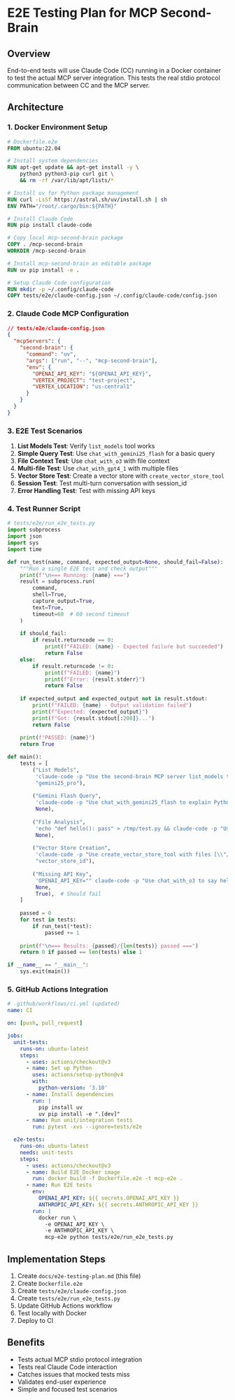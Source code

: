 # E2E Testing Plan for MCP Second-Brain

## Overview

End-to-end tests will use Claude Code (CC) running in a Docker container to test the actual MCP server integration. This tests the real stdio protocol communication between CC and the MCP server.

## Architecture

### 1. Docker Environment Setup

```dockerfile
# Dockerfile.e2e
FROM ubuntu:22.04

# Install system dependencies
RUN apt-get update && apt-get install -y \
    python3 python3-pip curl git \
    && rm -rf /var/lib/apt/lists/*

# Install uv for Python package management
RUN curl -LsSf https://astral.sh/uv/install.sh | sh
ENV PATH="/root/.cargo/bin:${PATH}"

# Install Claude Code
RUN pip install claude-code

# Copy local mcp-second-brain package
COPY . /mcp-second-brain
WORKDIR /mcp-second-brain

# Install mcp-second-brain as editable package
RUN uv pip install -e .

# Setup Claude Code configuration
RUN mkdir -p ~/.config/claude-code
COPY tests/e2e/claude-config.json ~/.config/claude-code/config.json
```

### 2. Claude Code MCP Configuration

```json
// tests/e2e/claude-config.json
{
  "mcpServers": {
    "second-brain": {
      "command": "uv",
      "args": ["run", "--", "mcp-second-brain"],
      "env": {
        "OPENAI_API_KEY": "${OPENAI_API_KEY}",
        "VERTEX_PROJECT": "test-project",
        "VERTEX_LOCATION": "us-central1"
      }
    }
  }
}
```

### 3. E2E Test Scenarios

1. **List Models Test**: Verify `list_models` tool works
2. **Simple Query Test**: Use `chat_with_gemini25_flash` for a basic query
3. **File Context Test**: Use `chat_with_o3` with file context
4. **Multi-file Test**: Use `chat_with_gpt4_1` with multiple files
5. **Vector Store Test**: Create a vector store with `create_vector_store_tool`
6. **Session Test**: Test multi-turn conversation with session_id
7. **Error Handling Test**: Test with missing API keys

### 4. Test Runner Script

```python
# tests/e2e/run_e2e_tests.py
import subprocess
import json
import sys
import time

def run_test(name, command, expected_output=None, should_fail=False):
    """Run a single E2E test and check output"""
    print(f"\n=== Running: {name} ===")
    result = subprocess.run(
        command, 
        shell=True, 
        capture_output=True, 
        text=True,
        timeout=60  # 60 second timeout
    )
    
    if should_fail:
        if result.returncode == 0:
            print(f"FAILED: {name} - Expected failure but succeeded")
            return False
    else:
        if result.returncode != 0:
            print(f"FAILED: {name}")
            print(f"Error: {result.stderr}")
            return False
    
    if expected_output and expected_output not in result.stdout:
        print(f"FAILED: {name} - Output validation failed")
        print(f"Expected: {expected_output}")
        print(f"Got: {result.stdout[:200]}...")
        return False
    
    print(f"PASSED: {name}")
    return True

def main():
    tests = [
        ("List Models", 
         'claude-code -p "Use the second-brain MCP server list_models tool to show available models"',
         "gemini25_pro"),
         
        ("Gemini Flash Query", 
         'claude-code -p "Use chat_with_gemini25_flash to explain Python decorators in exactly 2 sentences"',
         None),
         
        ("File Analysis", 
         'echo "def hello(): pass" > /tmp/test.py && claude-code -p "Use chat_with_o3 with context [\\"/tmp/test.py\\\"] to analyze this code"',
         None),
         
        ("Vector Store Creation", 
         'claude-code -p "Use create_vector_store_tool with files [\\"/mcp-second-brain/README.md\\\"]"',
         "vector_store_id"),
         
        ("Missing API Key", 
         'OPENAI_API_KEY="" claude-code -p "Use chat_with_o3 to say hello"',
         None,
         True),  # Should fail
    ]
    
    passed = 0
    for test in tests:
        if run_test(*test):
            passed += 1
    
    print(f"\n=== Results: {passed}/{len(tests)} passed ===")
    return 0 if passed == len(tests) else 1

if __name__ == "__main__":
    sys.exit(main())
```

### 5. GitHub Actions Integration

```yaml
# .github/workflows/ci.yml (updated)
name: CI

on: [push, pull_request]

jobs:
  unit-tests:
    runs-on: ubuntu-latest
    steps:
      - uses: actions/checkout@v3
      - name: Set up Python
        uses: actions/setup-python@v4
        with:
          python-version: '3.10'
      - name: Install dependencies
        run: |
          pip install uv
          uv pip install -e ".[dev]"
      - name: Run unit/integration tests
        run: pytest -xvs --ignore=tests/e2e

  e2e-tests:
    runs-on: ubuntu-latest
    needs: unit-tests
    steps:
      - uses: actions/checkout@v3
      - name: Build E2E Docker image
        run: docker build -f Dockerfile.e2e -t mcp-e2e .
      - name: Run E2E tests
        env:
          OPENAI_API_KEY: ${{ secrets.OPENAI_API_KEY }}
          ANTHROPIC_API_KEY: ${{ secrets.ANTHROPIC_API_KEY }}
        run: |
          docker run \
            -e OPENAI_API_KEY \
            -e ANTHROPIC_API_KEY \
            mcp-e2e python tests/e2e/run_e2e_tests.py
```

## Implementation Steps

1. Create `docs/e2e-testing-plan.md` (this file)
2. Create `Dockerfile.e2e` 
3. Create `tests/e2e/claude-config.json`
4. Create `tests/e2e/run_e2e_tests.py`
5. Update GitHub Actions workflow
6. Test locally with Docker
7. Deploy to CI

## Benefits

- Tests actual MCP stdio protocol integration
- Tests real Claude Code interaction
- Catches issues that mocked tests miss
- Validates end-user experience
- Simple and focused test scenarios